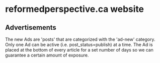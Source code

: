 # reformedperspective.ca website

## Advertisements

The new Ads are 'posts' that are categorized with the 'ad-new' category. Only one Ad can be active (i.e. post_status=publish) at a time. The Ad is placed at the bottom of every article for a set number of days so we can guarantee a certain amount of exposure.
